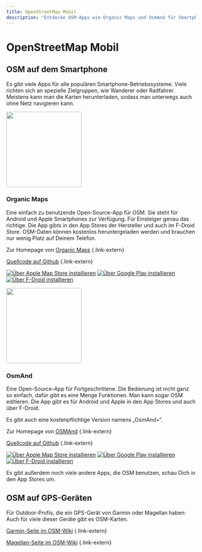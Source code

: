 ```yaml
---
title: OpenStreetMap Mobil
description: "Entdecke OSM-Apps wie Organic Maps und OsmAnd für Smartphone und GPS – mit Offline-Karten und Funktionen für Outdoor-Fans."
---
```


# OpenStreetMap Mobil

## OSM auf dem Smartphone

Es gibt viele Apps für alle populären Smartphone-Betriebssysteme. Viele richten
sich an spezielle Zielgruppen, wie Wanderer oder Radfahrer. Meistens kann man
die Karten herunterladen, sodass man unterwegs auch ohne Netz navigieren kann.

<div class="grid-container grid-container-500">
<div class="grid-box">
<img class="grid-box-app-left" src="organicmaps.jpg" width="200"/>
<div class="grid-box-app-right">

<img class="logo" src="/img/logos/organic-maps.png" alt=""/>

### Organic Maps

Eine einfach zu benutzende Open-Source-App für OSM. Sie steht für Android und
Apple Smartphones zur Verfügung. Für Einsteiger genau das richtige. Die App
gibts in den App Stores der Hersteller und auch im F-Droid Store. OSM-Daten
können kostenlos heruntergeladen werden und brauchen nur wenig Platz auf Deinem
Telefon.

Zur Homepage von [Organic Maps](https://organicmaps.app/)
{.link-extern}

[Quellcode auf Github](https://github.com/organicmaps/organicmaps)
{.link-extern}

[![Über Apple Map Store installieren](/img/appstores/apple-appstore.svg)](https://apps.apple.com/de/app/organic-maps-navi-karten/id1567437057)
[![Über Google Play installieren](/img/appstores/googleplay.svg)](https://play.google.com/store/apps/details?id=app.organicmaps&hl=de)
[![Über F-Droid installieren](/img/appstores/f-droid.svg)](https://f-droid.org/de/packages/app.organicmaps/)

</div>
</div>
<div class="grid-box">
<img class="grid-box-app-left" src="osmand.jpg" width="200"/>
<div class="grid-box-app-right">

<img class="logo" src="/img/logos/osmand.png" alt=""/>

### OsmAnd

Eine Open-Source-App für Fortgeschrittene. Die Bedienung ist nicht ganz so
einfach, dafür gibt es eine Menge Funktionen. Man kann sogar OSM editieren. Die
App gibt es für Android und Apple in den App Stores und auch über F-Droid.

Es gibt auch eine kostenpflichtige Version namens „OsmAnd+“.

Zur Homepage von [OSMAnd](https://osmand.net/)
{.link-extern}

[Quellcode auf Github](https://github.com/osmandapp/Osmand)
{.link-extern}

[![Über Apple Map Store installieren](/img/appstores/apple-appstore.svg)](https://apps.apple.com/us/app/osmand-maps-travel-navigate/id934850257)
[![Über Google Play installieren](/img/appstores/googleplay.svg)](https://play.google.com/store/apps/details?id=net.osmand&hl=de)
[![Über F-Droid installieren](/img/appstores/f-droid.svg)](https://f-droid.org/de/packages/net.osmand.plus/)

</div>
</div>
</div>

Es gibt außerdem noch viele andere Apps, die OSM benutzen, schau Dich in den
App Stores um.

## OSM auf GPS-Geräten

Für Outdoor-Profis, die ein GPS-Gerät von Garmin oder Magellan haben: Auch
für viele dieser Geräte gibt es OSM-Karten.

[Garmin-Seite im OSM-Wiki](https://wiki.openstreetmap.org/wiki/DE:Garmin)
{.link-extern}

[Magellan-Seite im OSM-Wiki](https://wiki.openstreetmap.org/wiki/Magellan)
{.link-extern}

